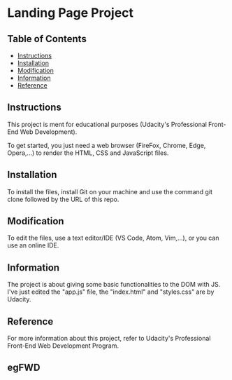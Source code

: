 # Landing Page Project

## Table of Contents

* [Instructions](#instructions)
* [Installation](#installation)
* [Modification](#modification)
* [Information](#information)
* [Reference](#reference)

## Instructions

This project is ment for educational purposes (Udacity's Professional Front-End Web Development).

To get started, you just need a web browser (FireFox, Chrome, Edge, Opera,...) to render the HTML, CSS and JavaScript files.

## Installation

To install the files, install Git on your machine and use the command git clone followed by the URL of this repo.

## Modification

To edit the files, use a text editor/IDE (VS Code, Atom, Vim,...), or you can use an online IDE.

## Information

The project is about giving some basic functionalities to the DOM with JS.
I've just edited the "app.js" file, the "index.html" and "styles.css" are by Udacity.

## Reference

For more information about this project, refer to Udacity's Professional Front-End Web Development Program.

## egFWD 
